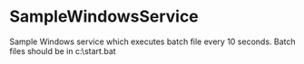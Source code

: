 # SampleWindowsService
Sample Windows service which executes batch file every 10 seconds. 
Batch files should be in c:\start.bat